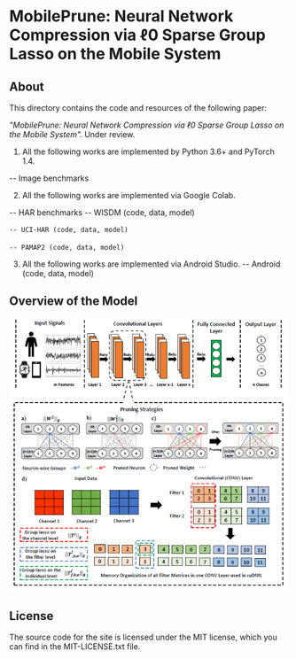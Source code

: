 # MobilePrune: Neural Network Compression via ℓ0 Sparse Group Lasso on the Mobile System

## About
This directory contains the code and resources of the following paper:

*"MobilePrune: Neural Network Compression via ℓ0 Sparse Group Lasso on the Mobile System".* Under review.
1. All the following works are implemented by Python 3.6+ and PyTorch 1.4.

 -- Image benchmarks

2. All the following works are implemented via Google Colab.

 -- HAR benchmarks
 	-- WISDM (code, data, model)

 	-- UCI-HAR (code, data, model)

 	-- PAMAP2 (code, data, model)

3. All the following works are implemented via Android Studio.
 -- Android (code, data, model)

## Overview of the Model

<img src="./figure/figure2.png" width="800">

## License
The source code for the site is licensed under the MIT license, which you can find in the MIT-LICENSE.txt file.
